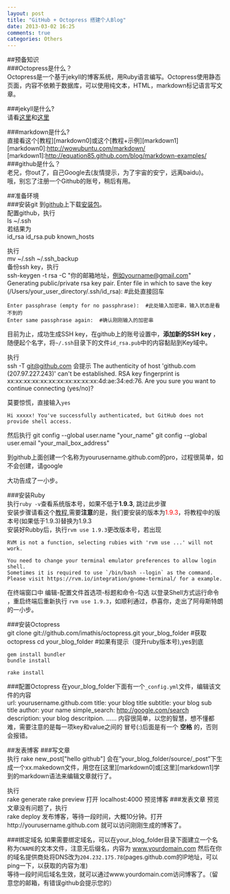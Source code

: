 ```yaml
---
layout: post
title: "GitHub + Octopress 搭建个人Blog"
date: 2013-03-02 16:25
comments: true
categories: Others
---
```

##预备知识  
###Octopress是什么？  
Octopress是一个基于jekyll的博客系统，用Ruby语言编写。Octopress使用静态页面，内容不依赖于数据库，可以使用纯文本，HTML，markdown标记语言写文章。   
<!-- more -->
###jekyll是什么?  
请看[这里](http://jekyllrb.com/)和[这里](http://www.soimort.org/posts/101/)     

###markdown是什么?  
直接看这个[教程][markdown0]或这个[教程+示例][markdown1]  
[markdown0]:http://wowubuntu.com/markdown/  
[markdown1]:http://equation85.github.com/blog/markdown-examples/
###github是什么？  
老兄，你out了，自己Google去(友情提示，为了宇宙的安宁，远离baidu)。  
哦，别忘了注册一个Github的账号，稍后有用。  

##准备环境  
###安装git
到[github](http://www.github.com)上下载[安装包](https://help.github.com/articles/set-up-git)。  
配置github，执行  
	ls ~/.ssh  
若结果为  
	id_rsa	id_rsa.pub  known_hosts
	
执行  
	mv ~/.ssh ~/.ssh_backup  
备份ssh key，执行  
	ssh-keygen -t rsa -C "你的邮箱地址，例如yourname@gmail.com"
	<span color="green">Generating public/private rsa key pair.</span>
	<span color="green">Enter file in which to save the key (/Users/your_user_directory/.ssh/id_rsa):</span>  #此处直接回车   
	
	Enter passphrase (empty for no passphrase):  #此处输入加密串，输入状态是看不到的
	Enter same passphrase again:  #确认刚刚输入的加密串

目前为止，成功生成SSH key，在github上的账号设置中，**添加新的SSH key** ，随便起个名字，将`~/.ssh`目录下的文件`id_rsa.pub`中的内容黏贴到Key域中。  

执行  
	ssh -T git@github.com
会提示
	The authenticity of host 'github.com (207.97.227.243)' can't be established.
	RSA key fingerprint is xx:xx:xx:xx:xx:xx:xx:xx:xx:xx:xx:4d:ae:34:ed:76.
	Are you sure you want to continue connecting (yes/no)?

莫要惊慌，直接输入`yes`

	Hi xxxxx! You've successfully authenticated, but GitHub does not provide shell access.
然后执行 
	git config --global user.name "your_name"
	git config --global user.email "your_mail_box_address"  

到github上面创建一个名称为yourusername.github.com的pro，过程很简单，如不会创建，请google  

大功告成了一小步。

###安装Ruby  
执行`ruby -v`查看系统版本号，如果不低于**1\.9\.3**, 跳过此步骤   
安装步骤请看这个[教程](http://ruby-china.org/wiki/install_ruby_guide),需要**注意**的是，我们要安装的版本为<span style="color:red">1.9.3</span>，将教程中的版本号(如果低于1\.9\.3)替换为1\.9\.3  
安装好Rubby后，执行`rvm use 1.9.3`更改版本号，若出现  
	  
	RVM is not a function, selecting rubies with 'rvm use ...' will not work.
	  
	You need to change your terminal emulator preferences to allow login shell.
	Sometimes it is required to use `/bin/bash --login` as the command.
	Please visit https://rvm.io/integration/gnome-terminal/ for a example.
在终端窗口中 编辑-配置文件首选项-标题和命令-勾选 以登录Shell方式运行命令 ，重启终端后重新执行 `rvm use 1.9.3`，如顺利通过，恭喜你，走出了阿母斯特朗的一小步。
  
###安装Octopress  
	git clone git://github.com/imathis/octopress.git your_blog_folder #获取octopress
	cd your_blog_folder    #如果有提示（提升ruby版本号),yes到底  

	gem install bundler 
	bundle install  

	rake install

###配置Octopress
在your_blog_folder下面有一个`_config.yml`文件，编辑该文件的内容  
	url: yourusername.github.com
	title: your blog title
	subtitle: your blog sub title
	author: your name
	simple_search: http://google.com/search
	description: your blog descritpion.
	......
内容很简单，以您的智慧，想不懂都难，需要注意的是每一项key和value之间的 冒号(:)后面是有一个 **空格** 的，否则会报错。
  
##发表博客
###写文章  
执行
	rake new_post["hello github"] 
会在”your_blog_folder/source/_post”下生成一个xx.makedown文件，用您在[这里][markdown0]或[这里][markdown1]学到的markdown语法来编辑文章就行了。
  
执行  
	rake generate
	rake preview
打开 localhost:4000 预览博客
###发表文章
预览文章没有问题了，执行  
	rake deploy
发布博客，等待一段时间，大概10分钟。打开http://yourusername.github.com 就可以访问刚刚生成的博客了。

###绑定域名
如果需要绑定域名，可以在your_blog_folder目录下面建立一个名称为`CNAME`的文本文件，注意无后缀名，内容为
	www.yourdomain.com
然后在你的域名提供商处将DNS改为`204.232.175.78`(pages.github.com的IP地址，可以ping一下，以获取的内容为准)  
等待一段时间后域名生效，就可以通过www.yourdomain.com访问博客了。（留意您的邮箱，有错误github会提示您的）
